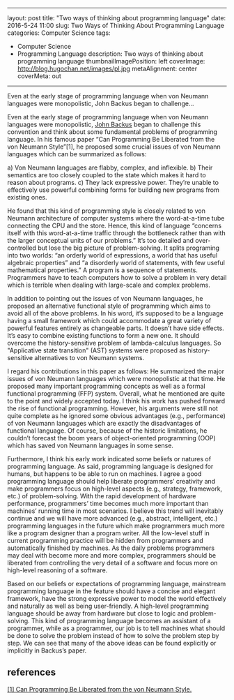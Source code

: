 
---
layout: post
title: "Two ways of thinking about programming language"
date: 2016-5-24 11:00
slug: Two Ways of Thinking About Programming Language
categories: Computer Science
tags:
- Computer Science
- Programming Language
description: Two ways of thinking about programming language
thumbnailImagePosition: left
coverImage: http://blog.hugochan.net/images/pl.jpg
metaAlignment: center
coverMeta: out
---

Even at the early stage of programming language when von Neumann languages were monopolistic, John Backus began to challenge...
<!-- excerpt -->


Even at the early stage of programming language when von Neumann languages were monopolistic, [John Backus](https://en.wikipedia.org/wiki/John_Backus) began to challenge this convention and think about some fundamental problems of programming language. In his famous paper “Can Programming Be Liberated from the von Neumann Style”[1], he proposed some crucial issues of von Neumann languages which can be summarized as follows:

a) Von Neumann languages are flabby, complex, and inflexible.
b) Their semantics are too closely coupled to the state which makes it hard to reason about programs.
c) They lack expressive power. They’re unable to effectively use powerful combining forms for building new programs from existing ones.

He found that this kind of programming style is closely related to von Neumann architecture of computer systems where the word-at-a-time tube connecting the CPU and the store. Hence, this kind of language “concerns itself with this word-at-a-time traffic through the bottleneck rather than with the larger conceptual units of our problems.” It’s too detailed and over-controlled but lose the big picture of problem-solving. It splits programing into two worlds: “an orderly world of expressions, a world that has useful algebraic properties” and “a disorderly world of statements, with few useful mathematical properties.” A program is a sequence of statements. Programmers have to teach computers how to solve a problem in very detail which is terrible when dealing with large-scale and complex problems.

In addition to pointing out the issues of von Neumann languages, he proposed an alternative functional style of programming which aims to avoid all of the above problems. In his word, it’s supposed to be a language having a small framework which could accommodate a great variety of powerful features entirely as changeable parts. It doesn’t have side effects. It’s easy to combine existing functions to form a new one. It should overcome the history-sensitive problem of lambda-calculus languages. So "Applicative state transition" (AST) systems were proposed as history-sensitive alternatives to von Neumann systems. 

I regard his contributions in this paper as follows: He summarized the major issues of von Neumann languages which were monopolistic at that time. He proposed many important programming concepts as well as a formal functional programming (FFP) system. Overall, what he mentioned are quite to the point and widely accepted today. I think his work has pushed forward the rise of functional programming. However, his arguments were still not quite complete as he ignored some obvious advantages (e.g., performance) of von Neumann languages which are exactly the disadvantages of functional language. Of course, because of the historic limitations, he couldn’t forecast the boom years of object-oriented programming (OOP) which has saved von Neumann languages in some sense.

Furthermore, I think his early work indicated some beliefs or natures of programming language. As said, programming language is designed for humans, but happens to be able to run on machines. I agree a good programming language should help liberate programmers’ creativity and make programmers focus on high-level aspects (e.g., strategy, framework, etc.) of problem-solving. With the rapid development of hardware performance, programmers’ time becomes much more important than machines’ running time in most scenarios. I believe this trend will inevitably continue and we will have more advanced (e.g., abstract, intelligent, etc.) programming languages in the future which make programmers much more like a program designer than a program writer. All the low-level stuff in current programming practice will be hidden from programmers and automatically finished by machines. As the daily problems programmers may deal with become more and more complex, programmers should be liberated from controlling the very detail of a software and focus more on high-level reasoning of a software.

Based on our beliefs or expectations of programming language, mainstream programming language in the feature should have a concise and elegant framework, have the strong expressive power to model the world effectively and naturally as well as being user-friendly. A high-level programming language should be away from hardware but close to logic and problem-solving. This kind of programming language becomes an assistant of a programmer, while as a programmer, our job is to tell machines what should be done to solve the problem instead of how to solve the problem step by step. We can see that many of the above ideas can be found explicitly or implicitly in Backus’s paper.


## references
[[1] Can Programming Be Liberated from the von Neumann Style.](http://dl.acm.org/citation.cfm?id=359579)
